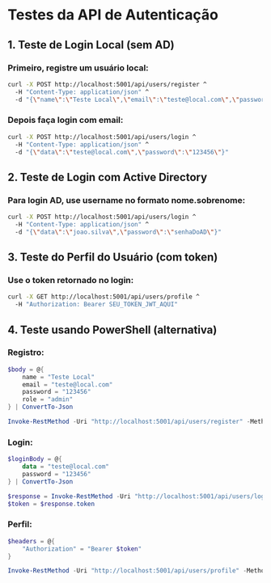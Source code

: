# Testes da API de Autenticação

## 1. Teste de Login Local (sem AD)

### Primeiro, registre um usuário local:
```bash
curl -X POST http://localhost:5001/api/users/register ^
  -H "Content-Type: application/json" ^
  -d "{\"name\":\"Teste Local\",\"email\":\"teste@local.com\",\"password\":\"123456\",\"role\":\"admin\"}"
```

### Depois faça login com email:
```bash
curl -X POST http://localhost:5001/api/users/login ^
  -H "Content-Type: application/json" ^
  -d "{\"data\":\"teste@local.com\",\"password\":\"123456\"}"
```

## 2. Teste de Login com Active Directory

### Para login AD, use username no formato nome.sobrenome:
```bash
curl -X POST http://localhost:5001/api/users/login ^
  -H "Content-Type: application/json" ^
  -d "{\"data\":\"joao.silva\",\"password\":\"senhaDoAD\"}"
```

## 3. Teste do Perfil do Usuário (com token)

### Use o token retornado no login:
```bash
curl -X GET http://localhost:5001/api/users/profile ^
  -H "Authorization: Bearer SEU_TOKEN_JWT_AQUI"
```

## 4. Teste usando PowerShell (alternativa)

### Registro:
```powershell
$body = @{
    name = "Teste Local"
    email = "teste@local.com"
    password = "123456"
    role = "admin"
} | ConvertTo-Json

Invoke-RestMethod -Uri "http://localhost:5001/api/users/register" -Method POST -Body $body -ContentType "application/json"
```

### Login:
```powershell
$loginBody = @{
    data = "teste@local.com"
    password = "123456"
} | ConvertTo-Json

$response = Invoke-RestMethod -Uri "http://localhost:5001/api/users/login" -Method POST -Body $loginBody -ContentType "application/json"
$token = $response.token
```

### Perfil:
```powershell
$headers = @{
    "Authorization" = "Bearer $token"
}

Invoke-RestMethod -Uri "http://localhost:5001/api/users/profile" -Method GET -Headers $headers
```
